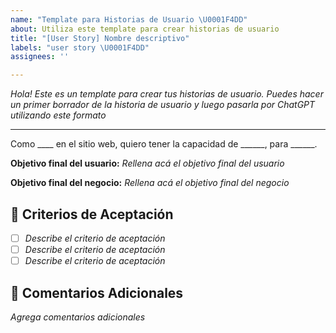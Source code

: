 ```yaml
---
name: "Template para Historias de Usuario \U0001F4DD"
about: Utiliza este template para crear historias de usuario
title: "[User Story] Nombre descriptivo"
labels: "user story \U0001F4DD"
assignees: ''

---
```


_Hola! Este es un template para crear tus historias de usuario. Puedes hacer un primer borrador de la historia de usuario y luego pasarla por ChatGPT utilizando este formato_

---

Como ____ en el sitio web, quiero tener la capacidad de ______, para ______.

**Objetivo final del usuario:** _Rellena acá el objetivo final del usuario_

**Objetivo final del negocio:** _Rellena acá el objetivo final del negocio_

## 📝 Criterios de Aceptación

- [ ] _Describe el criterio de aceptación_
- [ ] _Describe el criterio de aceptación_
- [ ] _Describe el criterio de aceptación_

## 📂 Comentarios Adicionales
_Agrega comentarios adicionales_
